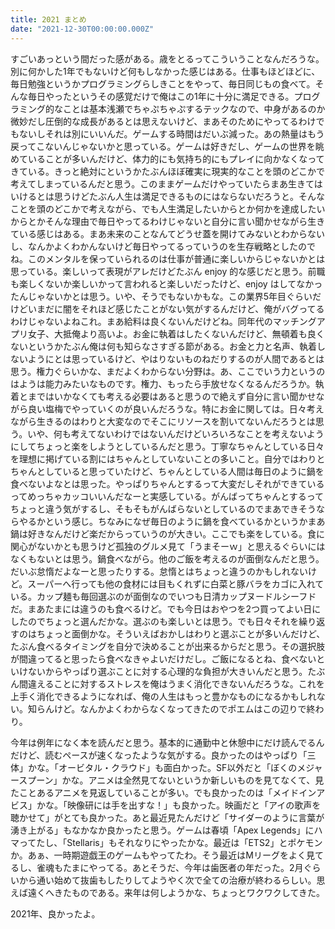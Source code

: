 ```yaml
---
title: 2021 まとめ
date: "2021-12-30T00:00:00.000Z"
---
```


すごいあっという間だった感がある。歳をとるってこういうことなんだろうな。別に何かした1年でもないけど何もしなかった感じはある。仕事もほどほどに、毎日勉強というかプログラミングらしきことをやって、毎日同じもの食べて。そんな毎日やったというその感覚だけで俺はこの1年に十分に満足できる。プログラミング的なことは基本浅瀬でちゃぷちゃぷするテックなので、中身があるのか微妙だし圧倒的な成長があるとは思えないけど、まあそのためにやってるわけでもないしそれは別にいいんだ。ゲームする時間はだいぶ減った。あの熱量はもう戻ってこないんじゃないかと思っている。ゲームは好きだし、ゲームの世界を眺めていることが多いんだけど、体力的にも気持ち的にもプレイに向かなくなってきている。きっと絶対にというかたぶんほぼ確実に現実的なことを頭のどこかで考えてしまっているんだと思う。このままゲームだけやっていたらまあ生きてはいけるとは思うけどたぶん人生は満足できるものにはならないだろうと。そんなことを頭のどこかで考えながら、でも人生満足したいからとか何かを達成したいからとかそんな理由で毎日やってるわけじゃないと自分に言い聞かせながら生きている感じはある。まあ未来のことなんてどうせ蓋を開けてみないとわからないし、なんかよくわかんないけど毎日やってるっていうのを生存戦略としたのでね。このメンタルを保っていられるのは仕事が普通に楽しいからじゃないかとは思っている。楽しいって表現がアレだけどたぶん enjoy 的な感じだと思う。前職も楽しくないか楽しいかって言われると楽しいだったけど、enjoy はしてなかったんじゃないかとは思う。いや、そうでもないかもな。この業界5年目ぐらいだけどいまだに闇をそれほど感じたことがない気がするんだけど、俺がバグってるわけじゃないよねこれ。まあ給料は良くないんだけどね。同年代のマッチングアプリ女子、大抵俺より高いよ。お金に執着はしたくないんだけど、無頓着も良くないというかたぶん俺は何も知らなさすぎる節がある。お金と力と名声、執着しないようにとは思っているけど、やはりないものねだりするのが人間であるとは思う。権力ぐらいかな、まだよくわからない分野は。あ、ここでいう力というのはようは能力みたいなものです。権力、もったら手放せなくなるんだろうか。執着とまではいかなくても考える必要はあると思うので絶えず自分に言い聞かせながら良い塩梅でやっていくのが良いんだろうな。特にお金に関しては。日々考えながら生きるのはわりと大変なのでそこにリソースを割いてないんだろうとは思う。いや、何も考えてないわけではないんだけどいろいろなことを考えないようにしてちょっと楽をしようとしているんだと思う。丁寧なちゃんとしている日々を理想に掲げている割にはちゃんとしていないことの多いこと。自分ではわりとちゃんとしていると思っていたけど、ちゃんとしている人間は毎日のように鍋を食べないよなとは思った。やっぱりちゃんとするって大変だしそれができているってめっちゃカッコいいんだなーと実感している。がんばってちゃんとするってちょっと違う気がするし、そもそもがんばらないとしているのでまあできそうならやるかという感じ。ちなみになぜ毎日のように鍋を食べているかというかまあ鍋は好きなんだけど楽だからっていうのが大きい。ここでも楽をしている。食に関心がないかとも思うけど孤独のグルメ見て「うまそーｗ」と思えるぐらいにはなくもないとは思う。鍋食べながら。他のご飯を考えるのが面倒なんだと思う。だいぶ怠惰だよなーと思ったりする。怠惰とはちょっと違うのかもしれないけど。スーパーへ行っても他の食材には目もくれずに白菜と豚バラをカゴに入れている。カップ麺も毎回選ぶのが面倒なのでいつも日清カップヌードルシーフドだ。まあたまには違うのも食べるけど。でも今日はおやつを2つ買ってよい日にしたのでちょっと選んだかな。選ぶのも楽しいとは思う。でも日々それを繰り返すのはちょっと面倒かな。そういえばおかしはわりと選ぶことが多いんだけど、たぶん食べるタイミングを自分で決めることが出来るからだと思う。その選択肢が間違ってると思ったら食べなきゃよいだけだし。ご飯になるとね、食べないといけないからやっぱり選ぶことに対する心理的な負担が大きいんだと思う。たぶん間違えることに対するストレスを俺はうまく消化できないんだろうな。これを上手く消化できるようになれば、俺の人生はもっと豊かなものになるかもしれない。知らんけど。なんかよくわからなくなってきたのでポエムはこの辺りで終わり。

今年は例年になく本を読んだと思う。基本的に通勤中と休憩中にだけ読んでるんだけど、読むペースが速くなったような気がする。良かったのはやっぱり「三体」かな。「オービタル・クラウド」も面白かった。SF以外だと「ぼくのメジャースプーン」かな。アニメは全然見てないというか新しいものを見てなくて、見たことあるアニメを見返していることが多い。でも良かったのは「メイドインアビス」かな。「映像研には手を出すな！」も良かった。映画だと「アイの歌声を聴かせて」がとても良かった。あと最近見たんだけど「サイダーのように言葉が湧き上がる」もなかなか良かったと思う。ゲームは春頃「Apex Legends」にハマってたし、「Stellaris」もそれなりにやったかな。最近は「ETS2」とポケモンか。あぁ、一時期遊戯王のゲームもやってたわ。そう最近はMリーグをよく見てるし、雀魂もたまにやってる。あとそうだ、今年は歯医者の年だった。2月ぐらいから通い始めて抜歯もしたりしてようやく次で全ての治療が終わるらしい。思えば遠くへきたものである。来年は何しようかな、ちょっとワクワクしてきた。

2021年、良かったよ。